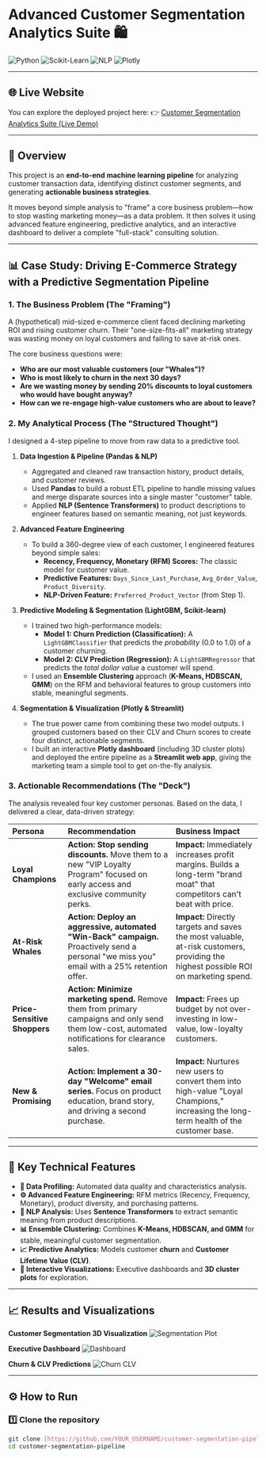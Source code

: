 # Advanced Customer Segmentation Analytics Suite 🛍️

![Python](https://img.shields.io/badge/Python-3.9%2B-blue.svg)
![Scikit-Learn](https://img.shields.io/badge/scikit--learn-1.x-brightgreen.svg)
![NLP](https://img.shields.io/badge/NLP-SentenceTransformers-orange.svg)
![Plotly](https://img.shields.io/badge/Plotly-Interactive-blueviolet.svg)

---

## 🌐 Live Website

You can explore the deployed project here:
👉 [Customer Segmentation Analytics Suite (Live Demo)](https://customer-segmentation-analytics-main-final.streamlit.app/)

---

## 📖 Overview

This project is an **end-to-end machine learning pipeline** for analyzing customer transaction data, identifying distinct customer segments, and generating **actionable business strategies**.

It moves beyond simple analysis to "frame" a core business problem—how to stop wasting marketing money—as a data problem. It then solves it using advanced feature engineering, predictive analytics, and an interactive dashboard to deliver a complete "full-stack" consulting solution.

---

## 📊 Case Study: Driving E-Commerce Strategy with a Predictive Segmentation Pipeline

### 1. The Business Problem (The "Framing")

A (hypothetical) mid-sized e-commerce client faced declining marketing ROI and rising customer churn. Their "one-size-fits-all" marketing strategy was wasting money on loyal customers and failing to save at-risk ones.

The core business questions were:
* **Who are our most valuable customers (our "Whales")?**
* **Who is most likely to churn in the next 30 days?**
* **Are we wasting money by sending 20% discounts to loyal customers who would have bought anyway?**
* **How can we re-engage high-value customers who are about to leave?**

### 2. My Analytical Process (The "Structured Thought")

I designed a 4-step pipeline to move from raw data to a predictive tool.

1.  **Data Ingestion & Pipeline (Pandas & NLP)**
    * Aggregated and cleaned raw transaction history, product details, and customer reviews.
    * Used **Pandas** to build a robust ETL pipeline to handle missing values and merge disparate sources into a single master "customer" table.
    * Applied **NLP (Sentence Transformers)** to product descriptions to engineer features based on semantic meaning, not just keywords.

2.  **Advanced Feature Engineering**
    * To build a 360-degree view of each customer, I engineered features beyond simple sales:
        * **Recency, Frequency, Monetary (RFM) Scores:** The classic model for customer value.
        * **Predictive Features:** `Days_Since_Last_Purchase`, `Avg_Order_Value`, `Product_Diversity`.
        * **NLP-Driven Feature:** `Preferred_Product_Vector` (from Step 1).

3.  **Predictive Modeling & Segmentation (LightGBM, Scikit-learn)**
    * I trained two high-performance models:
        * **Model 1: Churn Prediction (Classification):** A `LightGBMClassifier` that predicts the *probability* (0.0 to 1.0) of a customer churning.
        * **Model 2: CLV Prediction (Regression):** A `LightGBMRegressor` that predicts the *total dollar value* a customer will spend.
    * I used an **Ensemble Clustering** approach (**K-Means, HDBSCAN, GMM**) on the RFM and behavioral features to group customers into stable, meaningful segments.

4.  **Segmentation & Visualization (Plotly & Streamlit)**
    * The true power came from combining these two model outputs. I grouped customers based on their CLV and Churn scores to create four distinct, actionable segments.
    * I built an interactive **Plotly dashboard** (including 3D cluster plots) and deployed the entire pipeline as a **Streamlit web app**, giving the marketing team a simple tool to get on-the-fly analysis.

### 3. Actionable Recommendations (The "Deck")

The analysis revealed four key customer personas. Based on the data, I delivered a clear, data-driven strategy:

| Persona | Recommendation | Business Impact |
| :--- | :--- | :--- |
| **Loyal Champions** | **Action:** **Stop sending discounts.** Move them to a new "VIP Loyalty Program" focused on early access and exclusive community perks. | **Impact:** Immediately increases profit margins. Builds a long-term "brand moat" that competitors can't beat with price. |
| **At-Risk Whales** | **Action:** **Deploy an aggressive, automated "Win-Back" campaign.** Proactively send a personal "we miss you" email with a 25% retention offer. | **Impact:** Directly targets and saves the most valuable, at-risk customers, providing the highest possible ROI on marketing spend. |
| **Price-Sensitive Shoppers** | **Action:** **Minimize marketing spend.** Remove them from primary campaigns and only send them low-cost, automated notifications for clearance sales. | **Impact:** Frees up budget by not over-investing in low-value, low-loyalty customers. |
| **New & Promising** | **Action:** **Implement a 30-day "Welcome" email series.** Focus on product education, brand story, and driving a second purchase. | **Impact:** Nurtures new users to convert them into high-value "Loyal Champions," increasing the long-term health of the customer base. |

---

## 🚀 Key Technical Features

* **🔎 Data Profiling:** Automated data quality and characteristics analysis.
* **⚙️ Advanced Feature Engineering:** RFM metrics (Recency, Frequency, Monetary), product diversity, and purchasing patterns.
* **🧠 NLP Analysis:** Uses **Sentence Transformers** to extract semantic meaning from product descriptions.
* **📊 Ensemble Clustering:** Combines **K-Means, HDBSCAN, and GMM** for stable, meaningful customer segmentation.
* **📈 Predictive Analytics:** Models customer **churn** and **Customer Lifetime Value (CLV)**.
* **🎨 Interactive Visualizations:** Executive dashboards and **3D cluster plots** for exploration.

---

## 📈 Results and Visualizations

**Customer Segmentation 3D Visualization**
![Segmentation Plot](images/customer_segmentation_3d.png)

**Executive Dashboard**
![Dashboard](images/executive_dashboard.png)

**Churn & CLV Predictions**
![Churn CLV](images/churn_clv_predictions.png)

---

## ⚙️ How to Run

### 1️⃣ Clone the repository

```bash
git clone [https://github.com/YOUR_USERNAME/customer-segmentation-pipeline.git](https://github.com/YOUR_USERNAME/customer-segmentation-pipeline.git)
cd customer-segmentation-pipeline
